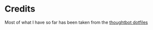 # Credits

Most of what I have so far has been taken from the [thoughtbot
dotfiles](https://github.com/thoughtbot/dotfiles)
